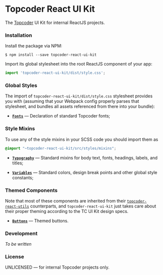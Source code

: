 # Topcoder React UI Kit

The [Topcoder](https://www.topcoder.com) UI Kit for internal ReactJS projects.

### Installation
Install the package via NPM:
```
$ npm install --save topcoder-react-ui-kit
```

Import its global stylesheet into the root ReactJS component of your app:
```jsx
import 'topcoder-react-ui-kit/dist/style.css';
```

### Global Styles
The import of `topcoder-react-ui-kit/dist/style.css` stylesheet provides you with
(assuming that your Webpack config properly parses that stylesheet, and bundles
all assets referenced from there into your bundle):
- [**`Fonts`**](docs/fonts.md) &mdash; Declaration of standard Topcoder fonts;

### Style Mixins
To use any of the style mixins in your SCSS code you should import them as
```scss
@import "~topcoder-react-ui-kit/src/styles/mixins";
```
- [**`Typography`**](docs/typography-mixins.md) &mdash; Standard mixins for
  body text, fonts, headings, labels, and titles;

- [**`Variables`**](docs/variables.md) &mdash; Standard colors, design break
  points and other global style constants;

### Themed Components
Note that most of these components are inherited from their
[`topcoder-react-utils`](https://www.npmjs.com/package/topcoder-react-utils)
counterparts, and `topcoder-react-ui-kit` just takes care about their proper
theming according to the TC UI Kit design specs.

- [**`Buttons`**](docs/buttons.md) &mdash; Themed buttons.

### Development
*To be written*

### License
UNLICENSED &mdash; for internal Topcoder projects only.
